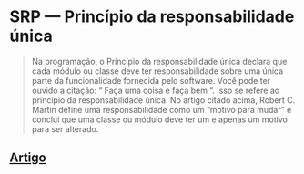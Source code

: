 # SRP — Princípio da responsabilidade única
 
>Na programação, o Princípio da responsabilidade única declara que cada módulo ou classe deve ter responsabilidade sobre uma única parte da funcionalidade fornecida pelo software.
Você pode ter ouvido a citação: “ Faça uma coisa e faça bem “.
Isso se refere ao princípio da responsabilidade única.
No artigo citado acima, Robert C. Martin define uma responsabilidade como um “motivo para mudar” e conclui que uma classe ou módulo deve ter um e apenas um motivo para ser alterado.

## <a href="https://medium.com/xp-inc/os-princ%C3%ADpios-do-solid-srp-princ%C3%ADpio-da-responsabilidade-%C3%BAnica-7897c55694fe">Artigo </a>

